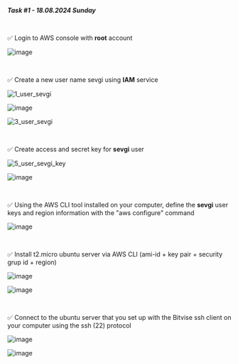 _**Task #1 - 18.08.2024 Sunday**_

<br>

✅ Login to AWS console with **root** account

![image](https://github.com/user-attachments/assets/815b9140-fc08-4893-86d1-5cb4b226aac5)

<br>

✅ Create a new user name sevgi using **IAM** service

![1_user_sevgi](https://github.com/user-attachments/assets/2187eb72-c86b-42bf-b1a6-e4a811b9fc7c)

![image](https://github.com/user-attachments/assets/12ee8c3a-127a-4465-98c5-f22421029fa3)

![3_user_sevgi](https://github.com/user-attachments/assets/6f603930-9363-48a1-9b70-a15caf8c3498)

<br>

✅ Create access and secret key for **sevgi** user

![5_user_sevgi_key](https://github.com/user-attachments/assets/b5150369-b6c8-494e-8349-210f81aa0a19)

![image](https://github.com/user-attachments/assets/12bdb3d0-c195-4843-bd86-7db28b83ddfe)

<br>

✅ Using the AWS CLI tool installed on your computer, define the **sevgi** user keys and region information with the "aws configure" command

![image](https://github.com/user-attachments/assets/c70d89b5-b78a-4c97-8693-9da7d865a485)

<br>

✅ Install t2.micro ubuntu server via AWS CLI (ami-id + key pair + security grup id + region)

![image](https://github.com/user-attachments/assets/277263f9-4e62-4d6e-92d2-2e8f798e47e6)

![image](https://github.com/user-attachments/assets/fe04217b-b829-4842-b423-3950f31c3b9c)

<br>

✅ Connect to the ubuntu server that you set up with the Bitvise ssh client on your computer using the ssh (22) protocol

![image](https://github.com/user-attachments/assets/6356975d-cbc7-4580-9433-9d3b25ca720e)

![image](https://github.com/user-attachments/assets/37a00f22-a3bd-48d2-8ab7-d27fd5f90588)


